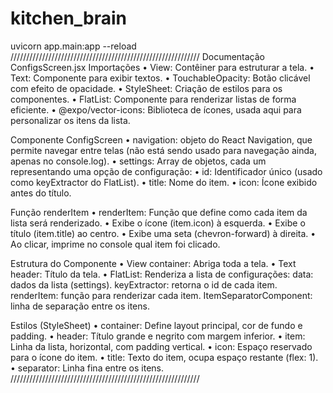 # kitchen_brain

uvicorn app.main:app --reload
////////////////////////////////////////////////////////////
Documentação ConfigsScreen.jsx
Importações
•  View: Contêiner para estruturar a tela.
•  Text: Componente para exibir textos.
•  TouchableOpacity: Botão clicável com efeito de opacidade.
•  StyleSheet: Criação de estilos para os componentes.
•  FlatList: Componente para renderizar listas de forma eficiente.
•  @expo/vector-icons: Biblioteca de ícones, usada aqui para personalizar os itens da lista. 

Componente ConfigScreen
• navigation: objeto do React Navigation, que permite navegar entre telas (não está sendo usado para navegação ainda, apenas no console.log).
• settings: Array de objetos, cada um representando uma opção de configuração:
• id: Identificador único (usado como keyExtractor do FlatList).
• title: Nome do item.
• icon: Ícone exibido antes do título.

Função renderItem
•  renderItem: Função que define como cada item da lista será renderizado.
• Exibe o ícone (item.icon) à esquerda.
• Exibe o título (item.title) ao centro.
• Exibe uma seta (chevron-forward) à direita.
• Ao clicar, imprime no console qual item foi clicado.

Estrutura do Componente
•  View container: Abriga toda a tela.
•  Text header: Título da tela.
•  FlatList: Renderiza a lista de configurações:
data: dados da lista (settings).
keyExtractor: retorna o id de cada item.
renderItem: função para renderizar cada item.
ItemSeparatorComponent: linha de separação entre os itens.

Estilos (StyleSheet)
•  container: Define layout principal, cor de fundo e padding.
•  header: Título grande e negrito com margem inferior.
•  item: Linha da lista, horizontal, com padding vertical.
•  icon: Espaço reservado para o ícone do item.
•  title: Texto do item, ocupa espaço restante (flex: 1).
•  separator: Linha fina entre os itens.
////////////////////////////////////////////////////////////


